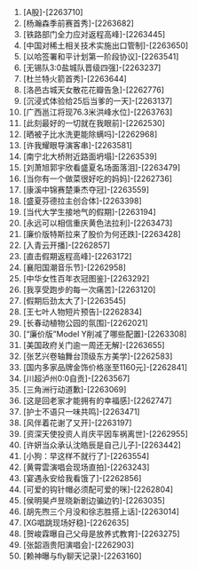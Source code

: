 
1. [A股]-[2263710]
1. [杨瀚森季前赛首秀]-[2263682]
1. [铁路部门全力应对返程高峰]-[2263445]
1. [中国对稀土相关技术实施出口管制]-[2263650]
1. [以哈签署和平计划第一阶段协议]-[2263541]
1. [无锡队3:0盐城队晋级四强]-[2263237]
1. [杜兰特火箭首秀]-[2263644]
1. [洛邑古城天女散花花瓣告急]-[2262776]
1. [沉浸式体验给25后当爹的一天]-[2263137]
1. [广西邕江将现76.3米洪峰水位]-[2263763]
1. [此刻最好的一切就在我眼前]-[2262530]
1. [晒被子比水洗更能除螨吗]-[2262968]
1. [许我耀眼导演客串]-[2263581]
1. [南宁北大桥附近路面坍塌]-[2263539]
1. [刘萧旭郭宇欣看盛夏名场面落泪]-[2263479]
1. [当你有一个做菜很好吃的妈妈]-[2262736]
1. [康溪中锦赛楚秉杰夺冠]-[2263559]
1. [盛夏芬德拉主创合体]-[2263398]
1. [当代大学生接地气的假期]-[2263194]
1. [永远可以相信重庆黄色法拉利]-[2263473]
1. [廉价版特斯拉来了股价为何还跌]-[2263428]
1. [入青云开播]-[2262857]
1. [直击假期返程高峰]-[2263172]
1. [襄阳国潮音乐节]-[2262958]
1. [中华女性百年衣冠图鉴]-[2263292]
1. [我享受跑步的每一次痛苦]-[2263120]
1. [假期后劲太大了]-[2263545]
1. [王七叶人物短片预告]-[2262834]
1. [长春动植物公园的氛围]-[2262021]
1. [“廉价版”Model Y削减了哪些配置]-[2263308]
1. [美国政府关门逾一周还无解]-[2263655]
1. [张艺兴卷轴舞台顶级东方美学]-[2262583]
1. [国内多家品牌金饰价格涨至1160元]-[2262841]
1. [川超泸州0:0自贡]-[2263567]
1. [三角洲行动道歉]-[2263069]
1. [这是回老家才能拥有的幸福感]-[2262747]
1. [护士不语只一味共鸣]-[2263471]
1. [风伴着花谢了又开]-[2263197]
1. [资深天使投资人肖庆平因车祸离世]-[2262955]
1. [许妍当众承认沈皓辰是自己儿子]-[2263442]
1. [小狗：早这样不就行了]-[2263554]
1. [黄霄雲演唱会现场直拍]-[2263243]
1. [宴遇永安给我看饿了]-[2262856]
1. [可爱的钩针帽必须配可爱的咪]-[2262804]
1. [侯明昊卢昱晓新剧边骗边钓]-[2263035]
1. [胡先煦三个月没和徐志胜搭上话]-[2263014]
1. [XG唱跳现场好稳]-[2262635]
1. [贺峻霖曝自己父母是放养式教育]-[2263275]
1. [张韶涵贵阳演唱会]-[2262903]
1. [赖神曝与fly聊天记录]-[2263160]